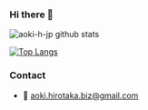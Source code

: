 ### Hi there 👋

![aoki-h-jp github stats](https://github-readme-stats.vercel.app/api?username=aoki-h-jp&theme=radical)

[![Top Langs](https://github-readme-stats.vercel.app/api/top-langs/?username=aoki-h-jp)](https://github.com/anuraghazra/github-readme-stats)

### Contact
- :e-mail: aoki.hirotaka.biz@gmail.com
